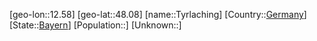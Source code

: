 ﻿---
location: [48.08,12.58]
type: City
tags:
- geo/City


SpocWebEntityId: 35072
isDeleted: false
confidential: public

---
[geo-lon::12.58]
[geo-lat::48.08]
[name::Tyrlaching]
[Country::[Germany](geo/Continent/Europe/Germany.md)]
[State::[Bayern](geo/Continent/Europe/Germany/Bayern.md)]
[Population::]
[Unknown::]

